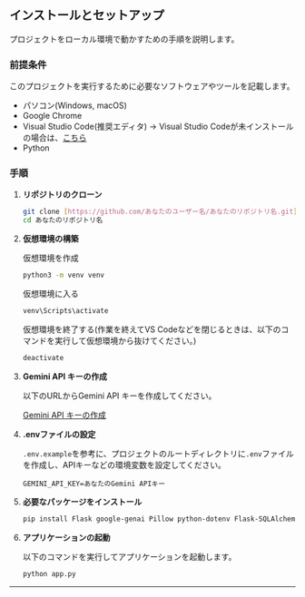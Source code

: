 ## インストールとセットアップ

プロジェクトをローカル環境で動かすための手順を説明します。

### 前提条件

このプロジェクトを実行するために必要なソフトウェアやツールを記載します。
- パソコン(Windows, macOS)
- Google Chrome
- Visual Studio Code(推奨エディタ) → Visual Studio Codeが未インストールの場合は、[こちら](https://code.visualstudio.com/download)
- Python

### 手順

1.  **リポジトリのクローン**

    ```bash
    git clone [https://github.com/あなたのユーザー名/あなたのリポジトリ名.git](https://github.com/あなたのユーザー名/あなたのリポジトリ名.git)
    cd あなたのリポジトリ名
    ```

2.  **仮想環境の構築**

    仮想環境を作成
    ```bash
    python3 -m venv venv
    ```

    仮想環境に入る
    ```bash
    venv\Scripts\activate
    ```
    
    仮想環境を終了する(作業を終えてVS Codeなどを閉じるときは、以下のコマンドを実行して仮想環境から抜けてください。)
    ```bash
    deactivate
    ```

2.  **Gemini API キーの作成**

    以下のURLからGemini API キーを作成してください。

    [Gemini API キーの作成](https://ai.google.dev/gemini-api/docs?hl=)
3.  **.envファイルの設定**

    `.env.example`を参考に、プロジェクトのルートディレクトリに`.env`ファイルを作成し、APIキーなどの環境変数を設定してください。

    ```
    GEMINI_API_KEY=あなたのGemini APIキー
    ```

4. **必要なパッケージをインストール**

   ```bash
   pip install Flask google-genai Pillow python-dotenv Flask-SQLAlchemy flask-cors tweepy
   ```
   
5.  **アプリケーションの起動**

    以下のコマンドを実行してアプリケーションを起動します。

    ```bash
    python app.py

    ```

---
